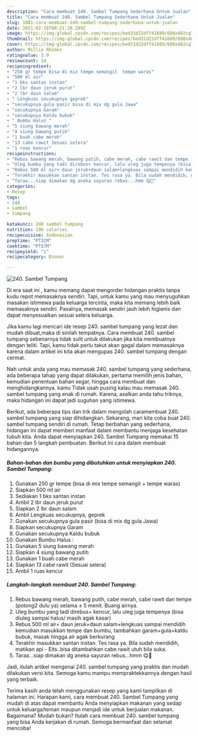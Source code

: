 ```yaml
---
description: "Cara membuat 240. Sambel Tumpang Sederhana Untuk Jualan"
title: "Cara membuat 240. Sambel Tumpang Sederhana Untuk Jualan"
slug: 1081-cara-membuat-240-sambel-tumpang-sederhana-untuk-jualan
date: 2021-02-16T08:21:28.299Z
image: https://img-global.cpcdn.com/recipes/bed31d22dff41689/680x482cq70/240-sambel-tumpang-foto-resep-utama.jpg
thumbnail: https://img-global.cpcdn.com/recipes/bed31d22dff41689/680x482cq70/240-sambel-tumpang-foto-resep-utama.jpg
cover: https://img-global.cpcdn.com/recipes/bed31d22dff41689/680x482cq70/240-sambel-tumpang-foto-resep-utama.jpg
author: Millie Rhodes
ratingvalue: 3.9
reviewcount: 14
recipeingredient:
- "250 gr tempe bisa di mix tempe semangit  tempe waras"
- "500 ml air"
- "1 bks santan instan"
- "2 lbr daun jeruk purut"
- "2 lbr daun salam"
- " Lengkuas secukupnya geprek"
- "secukupnya gula pasir bisa di mix dg gula Jawa"
- "secukupnya Garam"
- "secukupnya Kaldu bubuk"
- " Bumbu Halus "
- "5 siung bawang merah"
- "4 siung bawang putih"
- "1 buah cabe merah"
- "13 cabe rawit Sesuai selera"
- "1 ruas kencur"
recipeinstructions:
- "Rebus bawang merah, bawang putih, cabe merah, cabe rawit dan tempe (potong2 dulu ya) selama ± 5 menit. Buang airnya."
- "Uleg bumbu yang tadi direbus+ kencur, lalu uleg juga tempenya (bisa diuleg sampai halus/ masih agak kasar)"
- "Rebus 500 ml air+ daun jeruk+daun salam+lengkuas sampai mendidih kemudian masukkan tempe dan bumbu, tambahkan garam+gula+kaldu bubuk, masak hingga air agak berkurang"
- "Terakhir masukkan santan instan. Tes rasa ya. Bila sudah mendidih, matikan api Eits..bisa ditambahkan cabe rawit utuh bila suka."
- "Taraa...siap dimakan dg aneka sayuran rebus...hmm 😋🤭"
categories:
- Resep
tags:
- 240
- sambel
- tumpang

katakunci: 240 sambel tumpang 
nutrition: 196 calories
recipecuisine: Indonesian
preptime: "PT32M"
cooktime: "PT57M"
recipeyield: "1"
recipecategory: Dinner

---
```



![240. Sambel Tumpang](https://img-global.cpcdn.com/recipes/bed31d22dff41689/680x482cq70/240-sambel-tumpang-foto-resep-utama.jpg)

Di era  saat ini , kamu memang dapat mengorder hidangan praktis tanpa kudu repot memasaknya sendiri. Tapi, untuk kamu yang mau menyuguhkan masakan istimewa pada keluarga tercinta, maka kita memang lebih baik memasaknya sendiri. Pasalnya, memasak sendiri jauh lebih higienis dan dapat menyesuaikan sesuai selera keluarga.

Jika kamu lagi mencari ide resep 240. sambel tumpang yang lezat dan mudah dibuat,maka di sinilah tempatnya. Cara membuat 240. sambel tumpang  sebenarnya tidak sulit untuk dilakukan jika kita membuatnya dengan teliti. Tapi, kamu tidak perlu takut akan gagal dalam memasaknya 
karena dalam artikel ini kita akan mengupas 240. sambel tumpang dengan cermat.  



Nah untuk anda yang mau memasak 240. sambel tumpang yang sederhana, ada beberapa tahap yang dapat dilakukan, pertama memilih jenis bahan, kemudian penentuan bahan segar, hingga cara membuat dan menghidangkannya. kamu Tidak usah pusing kalau mau memasak 240. sambel tumpang yang enak di rumah. Karena, asalkan anda  tahu triknya, maka hidangan ini dapat jadi suguhan yang istimewa.

Berikut, ada beberapa tips dan trik dalam mengolah caramembuat 240. sambel tumpang yang siap dihidangkan. Sekarang, mari kita coba buat 240. sambel tumpang sendiri di rumah. Tetap berbahan yang sederhana, hidangan ini dapat memberi manfaat dalam membantu menjaga kesehatan tubuh kita. Anda dapat menyiapkan 240. Sambel Tumpang memakai 15 bahan dan 5 langkah pembuatan. Berikut ini cara dalam membuat hidangannya.

<!--inarticleads1-->

##### Bahan-bahan dan bumbu yang dibutuhkan untuk menyiapkan 240. Sambel Tumpang:

1. Gunakan 250 gr tempe (bisa di mix tempe semangit + tempe waras)
1. Siapkan 500 ml air
1. Sediakan 1 bks santan instan
1. Ambil 2 lbr daun jeruk purut
1. Siapkan 2 lbr daun salam
1. Ambil  Lengkuas secukupnya, geprek
1. Gunakan secukupnya gula pasir (bisa di mix dg gula Jawa)
1. Siapkan secukupnya Garam
1. Gunakan secukupnya Kaldu bubuk
1. Gunakan  Bumbu Halus :
1. Gunakan 5 siung bawang merah
1. Siapkan 4 siung bawang putih
1. Gunakan 1 buah cabe merah
1. Siapkan 13 cabe rawit (Sesuai selera)
1. Ambil 1 ruas kencur




<!--inarticleads2-->

##### Langkah-langkah membuat 240. Sambel Tumpang:

1. Rebus bawang merah, bawang putih, cabe merah, cabe rawit dan tempe (potong2 dulu ya) selama ± 5 menit. Buang airnya.
1. Uleg bumbu yang tadi direbus+ kencur, lalu uleg juga tempenya (bisa diuleg sampai halus/ masih agak kasar)
1. Rebus 500 ml air+ daun jeruk+daun salam+lengkuas sampai mendidih kemudian masukkan tempe dan bumbu, tambahkan garam+gula+kaldu bubuk, masak hingga air agak berkurang
1. Terakhir masukkan santan instan. Tes rasa ya. Bila sudah mendidih, matikan api - Eits..bisa ditambahkan cabe rawit utuh bila suka.
1. Taraa...siap dimakan dg aneka sayuran rebus...hmm 😋🤭




Jadi, itulah artikel mengenai  240. sambel tumpang  yang praktis dan mudah dilakukan versi kita. Semoga kamu mampu mempraktekkannya dengan hasil yang terbaik. 

Terima kasih anda telah menggunakan resep yang kami tampilkan di halaman ini. Harapan kami, cara membuat  240. Sambel Tumpang yang mudah di atas dapat membantu Anda menyiapkan makanan yang sedap untuk keluarga/teman maupun menjadi ide untuk berjualan makanan. Bagaimana? Mudah bukan? Itulah cara membuat 240. sambel tumpang yang bisa Anda kerjakan di rumah. Semoga bermanfaat dan selamat mencoba!

